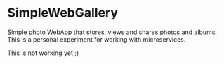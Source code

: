 # SimpleWebGallery
Simple photo WebApp that stores, views and shares photos and albums. This is a personal experiment for working with microservices.

This is not working yet ;)
